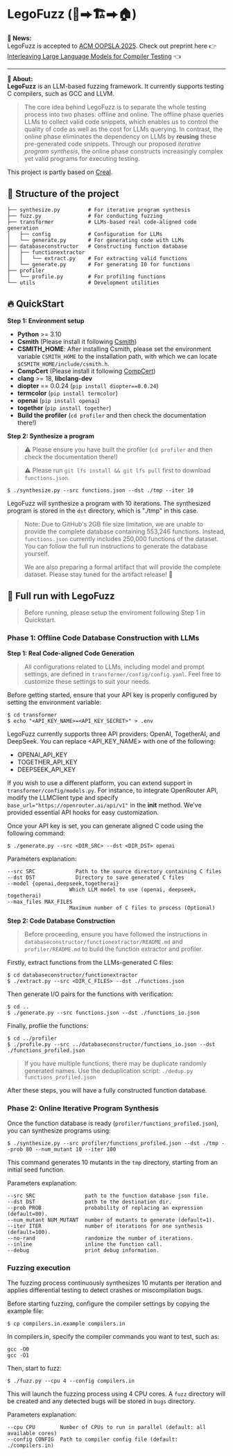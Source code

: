 # LegoFuzz  (🧱⮕🏗️⮕🏠)

**📢 News:**<br>
LegoFuzz is accepted to [ACM OOPSLA 2025](https://2025.splashcon.org/track/OOPSLA). Check out preprint here 👉 [Interleaving Large Language Models for Compiler Testing](https://arxiv.org/pdf/2508.18955) 👈

---
**📙 About:**<br>
**LegoFuzz** is an LLM-based fuzzing framework. It currently supports testing C compilers, such as GCC and LLVM. 

> The core idea behind LegoFuzz is to separate the whole testing process into two phases: offline and online. The offline phase queries LLMs to collect valid code snippets, which enables us to control the quality of code as well as the cost for LLMs querying. In contrast, the online phase eliminates the dependency on LLMs by **reusing** these pre-generated code snippets. Through our proposed *iterative program synthesis*, the online phase constructs increasingly complex yet valid programs for executing testing. 

This project is partly based on [Creal](https://github.com/UniCodeSphere/Creal). 

## 📂 Structure of the project

```
├── synthesize.py         # For iterative program synthesis
├── fuzz.py               # For conducting fuzzing
├── transformer           # LLMs-based real code-aligned code generation
│   ├── config            # Configuration for LLMs
│   └── generate.py       # For generating code with LLMs
├── databaseconstructor   # Constructing function database
│   ├── functionextractor  
│   │   └── extract.py    # For extracting valid functions
│   └── generate.py       # For generating IO for functions
├── profiler              
│   └── profile.py        # For profiling functions
└── utils                 # Development utilities
```

## 🔥 QuickStart

**Step 1: Environment setup**

- **Python** >= 3.10
- **Csmith** (Please install it following [Csmith](https://github.com/csmith-project/csmith))
- **CSMITH_HOME**: After installing Csmith, please set the environment variable `CSMITH_HOME` to the installation path, with which we can locate `$CSMITH_HOME/include/csmith.h`.
- **CompCert** (Please install it following [CompCert](https://compcert.org/man/manual002.html#install))
- **clang** >= 18, **libclang-dev**
- **diopter** == 0.0.24 (`pip install diopter==0.0.24`)
- **termcolor** (`pip install termcolor`)
- **openai** (`pip install openai`)
- **together** (`pip install together`)
- **Build the profiler** (`cd profiler` and then check the documentation there!)

**Step 2: Synthesize a program**
> ⚠️ Please ensure you have built the profiler (`cd profiler` and then check the documentation there!)

> ⚠️ Please run `git lfs install && git lfs pull` first to download `functions.json`.

```shell
$ ./synthesize.py --src functions.json --dst ./tmp --iter 10
```

LegoFuzz will synthesize a program with 10 iterations. The synthesized program is stored in the `dst` directory, which is "./tmp" in this case. 

> Note: Due to GitHub's 2GB file size limitation, we are unable to provide the complete database containing 553,246 functions. Instead, `functions.json` currently includes 250,000 functions of the dataset. You can follow the full run instructions to generate the database yourself. 
>
> We are also preparing a formal artifact that will provide the complete dataset. Please stay tuned for the artifact release! 🚀

## 🏃 Full run with LegoFuzz

> Before running, please setup the enviroment following Step 1 in Quickstart.

### Phase 1: Offline Code Database Construction with LLMs

**Step 1: Real Code-aligned Code Generation**

> All configurations related to LLMs, including model and prompt settings, are defined in `transformer/config/config.yaml`. Feel free to customize these settings to suit your needs.

Before getting started, ensure that your API key is properly configured by setting the environment variable:

```shell
$ cd transformer
$ echo "<API_KEY_NAME>=<API_KEY_SECRET>" > .env
```

LegoFuzz currently supports three API providers: OpenAI, TogetherAI, and DeepSeek. You can replace <API_KEY_NAME> with one of the following:

- OPENAI_API_KEY
- TOGETHER_API_KEY
- DEEPSEEK_API_KEY

If you wish to use a different platform, you can extend support in `transformer/config/models.py`. For instance, to integrate OpenRouter API, modify the LLMClient type and specify `base_url="https://openrouter.ai/api/v1"` in the __init__ method. We've provided essential API hooks for easy customization.

Once your API key is set, you can generate aligned C code using the following command:

```shell
$ ./generate.py --src <DIR_SRC> --dst <DIR_DST> openai 
```

Parameters explanation:

```shell
--src SRC             Path to the source directory containing C files
--dst DST             Directory to save generated C files
--model {openai,deepseek,togetherai}
                    Which LLM model to use (openai, deepseek, togetherai)
--max_files MAX_FILES 
                    Maximum number of C files to process (Optional)
```

**Step 2: Code Database Construction**

> Before proceeding, ensure you have followed the instructions in `databaseconstructor/functionextractor/README.md` and `profiler/README.md` to build the function extractor and profiler.

Firstly, extract functions from the LLMs-generated C files:

```shell
$ cd databaseconstructor/functionextractor
$ ./extract.py --src <DIR_C_FILES> --dst ./functions.json
```

Then generate I/O pairs for the functions with verification:

```shell
$ cd ..
$ ./generate.py --src functions.json --dst ./functions_io.json
```

Finally, proflie the functions:

```shell
$ cd ../profiler
$ ./profile.py --src ../databaseconstructor/functions_io.json --dst ./functions_profiled.json
```

> If you have multiple functions, there may be duplicate randomly generated names. Use the deduplication script: `./dedup.py functions_profiled.json`

After these steps, you will have a fully constructed function database.

### Phase 2: Online Iterative Program Synthesis

Once the function database is ready (`profiler/functions_profiled.json`), you can synthesize programs using:

```shell
$ ./synthesize.py --src profiler/functions_profiled.json --dst ./tmp --prob 80 --num_mutant 10 --iter 100
```

This command generates 10 mutants in the `tmp` directory, starting from an initial seed function.

Parameters explanation:

```shell
--src SRC                path to the function database json file.
--dst DST                path to the destination dir.
--prob PROB              probability of replacing an expression (default=80). 
--num_mutant NUM_MUTANT  number of mutants to generate (default=1).
--iter ITER              number of iterations for one synthesis (default=100).
--no-rand                randomize the number of iterations.
--inline                 inline the function call.
--debug                  print debug information.
```

### Fuzzing execution

The fuzzing process continuously synthesizes 10 mutants per iteration and applies differential testing to detect crashes or miscompilation bugs. 

Before starting fuzzing, configure the compiler settings by copying the example file:

```shell
$ cp compilers.in.example compilers.in
```

In compilers.in, specify the compiler commands you want to test, such as:

```
gcc -O0
gcc -O1
```

Then, start to fuzz:

```shell
$ ./fuzz.py --cpu 4 --config compilers.in
```

This will launch the fuzzing process using 4 CPU cores. A `fuzz` directory will be created and any detected bugs will be stored in `bugs` directory. 

Parameters explanation:

```shell
--cpu CPU        Number of CPUs to run in parallel (default: all available cores)
--config CONFIG  Path to compiler config file (default: ./compilers.in)
```
